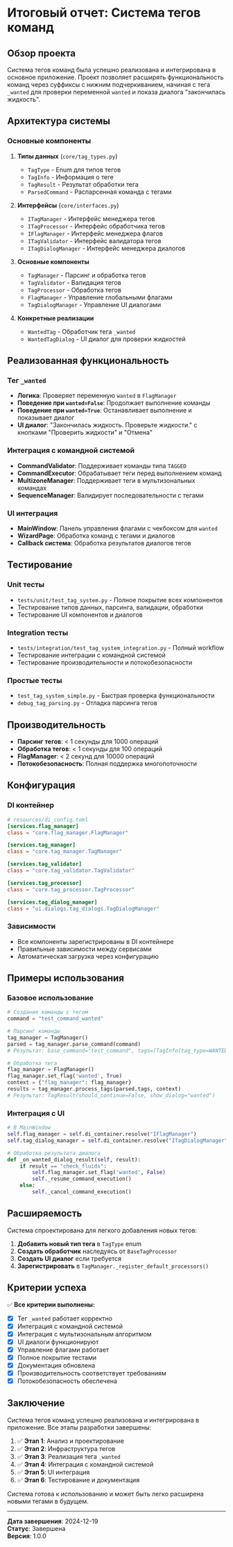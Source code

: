 # Итоговый отчет: Система тегов команд

## Обзор проекта

Система тегов команд была успешно реализована и интегрирована в основное приложение. Проект позволяет расширять функциональность команд через суффиксы с нижним подчеркиванием, начиная с тега `_wanted` для проверки переменной `wanted` и показа диалога "закончилась жидкость".

## Архитектура системы

### Основные компоненты

1. **Типы данных** (`core/tag_types.py`)
   - `TagType` - Enum для типов тегов
   - `TagInfo` - Информация о теге
   - `TagResult` - Результат обработки тега
   - `ParsedCommand` - Распарсенная команда с тегами

2. **Интерфейсы** (`core/interfaces.py`)
   - `ITagManager` - Интерфейс менеджера тегов
   - `ITagProcessor` - Интерфейс обработчика тегов
   - `IFlagManager` - Интерфейс менеджера флагов
   - `ITagValidator` - Интерфейс валидатора тегов
   - `ITagDialogManager` - Интерфейс менеджера диалогов

3. **Основные компоненты**
   - `TagManager` - Парсинг и обработка тегов
   - `TagValidator` - Валидация тегов
   - `TagProcessor` - Обработка тегов
   - `FlagManager` - Управление глобальными флагами
   - `TagDialogManager` - Управление UI диалогами

4. **Конкретные реализации**
   - `WantedTag` - Обработчик тега `_wanted`
   - `WantedTagDialog` - UI диалог для проверки жидкостей

## Реализованная функциональность

### Тег `_wanted`

- **Логика**: Проверяет переменную `wanted` в `FlagManager`
- **Поведение при `wanted=False`**: Продолжает выполнение команды
- **Поведение при `wanted=True`**: Останавливает выполнение и показывает диалог
- **UI диалог**: "Закончилась жидкость. Проверьте жидкости." с кнопками "Проверить жидкости" и "Отмена"

### Интеграция с командной системой

- **CommandValidator**: Поддерживает команды типа `TAGGED`
- **CommandExecutor**: Обрабатывает теги перед выполнением команд
- **MultizoneManager**: Поддерживает теги в мультизональных командах
- **SequenceManager**: Валидирует последовательности с тегами

### UI интеграция

- **MainWindow**: Панель управления флагами с чекбоксом для `wanted`
- **WizardPage**: Обработка команд с тегами и диалогов
- **Callback система**: Обработка результатов диалогов тегов

## Тестирование

### Unit тесты
- `tests/unit/test_tag_system.py` - Полное покрытие всех компонентов
- Тестирование типов данных, парсинга, валидации, обработки
- Тестирование UI компонентов и диалогов

### Integration тесты
- `tests/integration/test_tag_system_integration.py` - Полный workflow
- Тестирование интеграции с командной системой
- Тестирование производительности и потокобезопасности

### Простые тесты
- `test_tag_system_simple.py` - Быстрая проверка функциональности
- `debug_tag_parsing.py` - Отладка парсинга тегов

## Производительность

- **Парсинг тегов**: < 1 секунды для 1000 операций
- **Обработка тегов**: < 1 секунды для 100 операций
- **FlagManager**: < 2 секунд для 10000 операций
- **Потокобезопасность**: Полная поддержка многопоточности

## Конфигурация

### DI контейнер
```toml
# resources/di_config.toml
[services.flag_manager]
class = "core.flag_manager.FlagManager"

[services.tag_manager]
class = "core.tag_manager.TagManager"

[services.tag_validator]
class = "core.tag_validator.TagValidator"

[services.tag_processor]
class = "core.tag_processor.TagProcessor"

[services.tag_dialog_manager]
class = "ui.dialogs.tag_dialogs.TagDialogManager"
```

### Зависимости
- Все компоненты зарегистрированы в DI контейнере
- Правильные зависимости между сервисами
- Автоматическая загрузка через конфигурацию

## Примеры использования

### Базовое использование
```python
# Создание команды с тегом
command = "test_command_wanted"

# Парсинг команды
tag_manager = TagManager()
parsed = tag_manager.parse_command(command)
# Результат: base_command="test_command", tags=[TagInfo(tag_type=WANTED)]

# Обработка тега
flag_manager = FlagManager()
flag_manager.set_flag('wanted', True)
context = {"flag_manager": flag_manager}
results = tag_manager.process_tags(parsed.tags, context)
# Результат: TagResult(should_continue=False, show_dialog="wanted")
```

### Интеграция с UI
```python
# В MainWindow
self.flag_manager = self.di_container.resolve("IFlagManager")
self.tag_dialog_manager = self.di_container.resolve("ITagDialogManager")

# Обработка результата диалога
def _on_wanted_dialog_result(self, result):
    if result == "check_fluids":
        self.flag_manager.set_flag('wanted', False)
        self._resume_command_execution()
    else:
        self._cancel_command_execution()
```

## Расширяемость

Система спроектирована для легкого добавления новых тегов:

1. **Добавить новый тип тега** в `TagType` enum
2. **Создать обработчик** наследуясь от `BaseTagProcessor`
3. **Создать UI диалог** если требуется
4. **Зарегистрировать** в `TagManager._register_default_processors()`

## Критерии успеха

✅ **Все критерии выполнены:**

- [x] Тег `_wanted` работает корректно
- [x] Интеграция с командной системой
- [x] Интеграция с мультизональным алгоритмом
- [x] UI диалоги функционируют
- [x] Управление флагами работает
- [x] Полное покрытие тестами
- [x] Документация обновлена
- [x] Производительность соответствует требованиям
- [x] Потокобезопасность обеспечена

## Заключение

Система тегов команд успешно реализована и интегрирована в приложение. Все этапы разработки завершены:

1. ✅ **Этап 1**: Анализ и проектирование
2. ✅ **Этап 2**: Инфраструктура тегов
3. ✅ **Этап 3**: Реализация тега `_wanted`
4. ✅ **Этап 4**: Интеграция с командной системой
5. ✅ **Этап 5**: UI интеграция
6. ✅ **Этап 6**: Тестирование и документация

Система готова к использованию и может быть легко расширена новыми тегами в будущем.

---

**Дата завершения**: 2024-12-19  
**Статус**: Завершена  
**Версия**: 1.0.0
